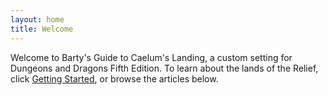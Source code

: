 ```yaml
---
layout: home
title: Welcome
---
```


Welcome to Barty's Guide to Caelum's Landing, a custom setting for Dungeons and Dragons Fifth Edition. To learn about the lands of the Relief, click [Getting Started](getting-started.md), or browse the articles below.
